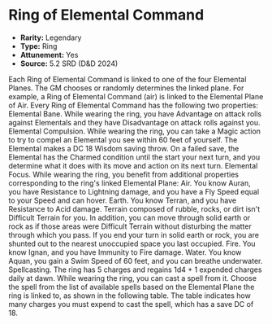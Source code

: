 # Ring of Elemental Command

- **Rarity:** Legendary
- **Type:** Ring
- **Attunement:** Yes
- **Source:** 5.2 SRD (D&D 2024)

Each Ring of Elemental Command is linked to one of the four Elemental Planes. The GM chooses or randomly determines the linked plane. For example, a Ring of Elemental Command (air) is linked to the Elemental Plane of Air. Every Ring of Elemental Command has the following two properties: Elemental Bane. While wearing the ring, you have Advantage on attack rolls against Elementals and they have Disadvantage on attack rolls against you. Elemental Compulsion. While wearing the ring, you can take a Magic action to try to compel an Elemental you see within 60 feet of yourself. The Elemental makes a DC 18 Wisdom saving throw. On a failed save, the Elemental has the Charmed condition until the start your next turn, and you determine what it does with its move and action on its next turn. Elemental Focus. While wearing the ring, you benefit from additional properties corresponding to the ring's linked Elemental Plane: Air. You know Auran, you have Resistance to Lightning damage, and you have a Fly Speed equal to your Speed and can hover. Earth. You know Terran, and you have Resistance to Acid damage. Terrain composed of rubble, rocks, or dirt isn't Difficult Terrain for you. In addition, you can move through solid earth or rock as if those areas were Difficult Terrain without disturbing the matter through which you pass. If you end your turn in solid earth or rock, you are shunted out to the nearest unoccupied space you last occupied. Fire. You know Ignan, and you have Immunity to Fire damage. Water. You know Aquan, you gain a Swim Speed of 60 feet, and you can breathe underwater. Spellcasting. The ring has 5 charges and regains 1d4 + 1 expended charges daily at dawn. While wearing the ring, you can cast a spell from it. Choose the spell from the list of available spells based on the Elemental Plane the ring is linked to, as shown in the following table. The table indicates how many charges you must expend to cast the spell, which has a save DC of 18.
